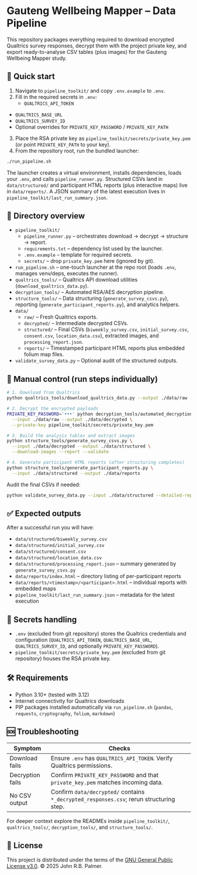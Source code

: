 # Gauteng Wellbeing Mapper – Data Pipeline

This repository packages everything required to download encrypted Qualtrics survey responses, decrypt them with the project private key, and export ready-to-analyse CSV tables (plus images) for the Gauteng Wellbeing Mapper study.

## 🚀 Quick start

1. Navigate to `pipeline_toolkit/` and copy `.env.example` to `.env`.
2. Fill in the required secrets in `.env`:
   - `QUALTRICS_API_TOKEN`
  - `QUALTRICS_BASE_URL`
  - `QUALTRICS_SURVEY_ID`
  - Optional overrides for `PRIVATE_KEY_PASSWORD` / `PRIVATE_KEY_PATH`
3. Place the RSA private key as `pipeline_toolkit/secrets/private_key.pem` (or point `PRIVATE_KEY_PATH` to your key).
4. From the repository root, run the bundled launcher:

```bash
./run_pipeline.sh
```

The launcher creates a virtual environment, installs dependencies, loads your `.env`, and calls `pipeline_runner.py`. Structured CSVs land in `data/structured/` and participant HTML reports (plus interactive maps) live in `data/reports/`. A JSON summary of the latest execution lives in `pipeline_toolkit/last_run_summary.json`.

## 📁 Directory overview

- `pipeline_toolkit/`
  - `pipeline_runner.py` – orchestrates download → decrypt → structure → report.
  - `requirements.txt` – dependency list used by the launcher.
  - `.env.example` – template for required secrets.
  - `secrets/` – drop `private_key.pem` here (ignored by git).
- `run_pipeline.sh` – one-touch launcher at the repo root (loads `.env`, manages venv/deps, executes the runner).
- `qualtrics_tools/` – Qualtrics API download utilities (`download_qualtrics_data.py`).
- `decryption_tools/` – Automated RSA/AES decryption pipeline.
- `structure_tools/` – Data structuring (`generate_survey_csvs.py`), reporting (`generate_participant_reports.py`), and analytics helpers.
- `data/`
  - `raw/` – Fresh Qualtrics exports.
  - `decrypted/` – Intermediate decrypted CSVs.
  - `structured/` – Final CSVs (`biweekly_survey.csv`, `initial_survey.csv`, `consent.csv`, `location_data.csv`), extracted images, and `processing_report.json`.
  - `reports/` – Timestamped participant HTML reports plus embedded folium map files.
- `validate_survey_data.py` – Optional audit of the structured outputs.

## 🧭 Manual control (run steps individually)

```bash
# 1. Download from Qualtrics
python qualtrics_tools/download_qualtrics_data.py --output ./data/raw --all

# 2. Decrypt the encrypted payloads
PRIVATE_KEY_PASSWORD='•••' python decryption_tools/automated_decryption_pipeline.py \
  --input ./data/raw --output ./data/decrypted \
  --private-key pipeline_toolkit/secrets/private_key.pem

# 3. Build the analysis tables and extract images
python structure_tools/generate_survey_csvs.py \
  --input ./data/decrypted --output ./data/structured \
  --download-images --report --validate

# 4. Generate participant HTML reports (after structuring completes)
python structure_tools/generate_participant_reports.py \
  --input ./data/structured --output ./data/reports
```

Audit the final CSVs if needed:

```bash
python validate_survey_data.py --input ./data/structured --detailed-report
```

## ✅ Expected outputs

After a successful run you will have:

- `data/structured/biweekly_survey.csv`
- `data/structured/initial_survey.csv`
- `data/structured/consent.csv`
- `data/structured/location_data.csv`
- `data/structured/processing_report.json` – summary generated by `generate_survey_csvs.py`
- `data/reports/index.html` – directory listing of per-participant reports
- `data/reports/<timestamp>/<participant>.html` – individual reports with embedded maps
- `pipeline_toolkit/last_run_summary.json` – metadata for the latest execution

## 🔐 Secrets handling

- `.env` (excluded from git repository) stores the Qualtrics credentials and configuration (`QUALTRICS_API_TOKEN`, `QUALTRICS_BASE_URL`, `QUALTRICS_SURVEY_ID`, and optionally `PRIVATE_KEY_PASSWORD`).
- `pipeline_toolkit/secrets/private_key.pem` (excluded from git repository) houses the RSA private key.

## 🛠 Requirements

- Python 3.10+ (tested with 3.12)
- Internet connectivity for Qualtrics downloads
- PIP packages installed automatically via `run_pipeline.sh` (`pandas`, `requests`, `cryptography`, `folium`, `markdown`)

## 🆘 Troubleshooting

| Symptom | Checks |
| --- | --- |
| Download fails | Ensure `.env` has `QUALTRICS_API_TOKEN`. Verify Qualtrics permissions. |
| Decryption fails | Confirm `PRIVATE_KEY_PASSWORD` and that `private_key.pem` matches incoming data. |
| No CSV output | Confirm `data/decrypted/` contains `*_decrypted_responses.csv`; rerun structuring step. |

For deeper context explore the READMEs inside `pipeline_toolkit/`, `qualtrics_tools/`, `decryption_tools/`, and `structure_tools/`.

## 📄 License

This project is distributed under the terms of the [GNU General Public License v3.0](https://www.gnu.org/licenses/gpl-3.0.en.html). © 2025 John R.B. Palmer.


